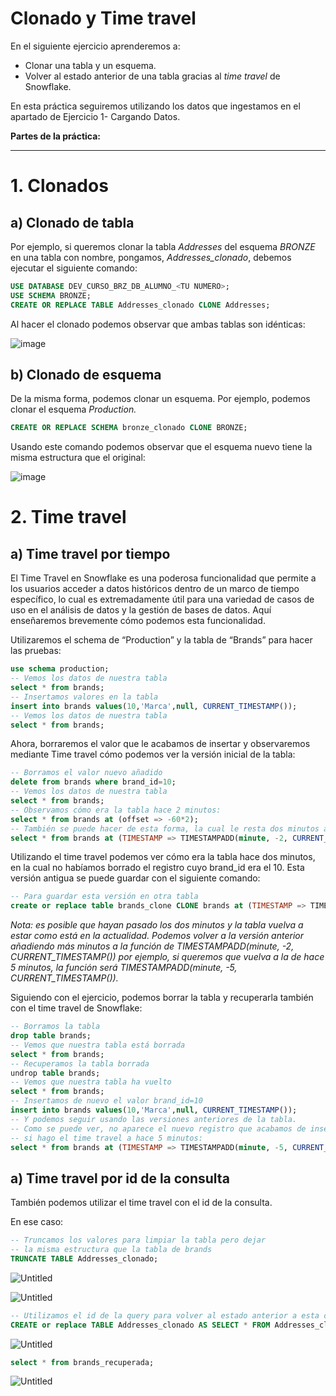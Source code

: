 # Clonado y Time travel

En el siguiente ejercicio aprenderemos a:

- Clonar una tabla y un esquema.
- Volver al estado anterior de una tabla gracias al *time travel* de Snowflake.

En esta práctica seguiremos utilizando los datos que ingestamos en el apartado de Ejercicio 1- Cargando Datos.

**Partes de la práctica:**

---

# 1. Clonados

## a) Clonado de tabla

Por ejemplo, si queremos clonar la tabla *Addresses*  del esquema *BRONZE* en una tabla con nombre, pongamos, *Addresses_clonado*, debemos ejecutar el siguiente comando:

```sql
USE DATABASE DEV_CURSO_BRZ_DB_ALUMNO_<TU NUMERO>;
USE SCHEMA BRONZE;
CREATE OR REPLACE TABLE Addresses_clonado CLONE Addresses; 
```

Al hacer el clonado podemos observar que ambas tablas son idénticas:

![image](https://github.com/javipo84/Curso_Snowflake/assets/166698078/f0ba487f-ab9d-496a-8ac6-dd69f3093dfe)

## b) Clonado de esquema

De la misma forma, podemos clonar un esquema. Por ejemplo, podemos clonar el esquema *Production.*

```sql
CREATE OR REPLACE SCHEMA bronze_clonado CLONE BRONZE;
```

Usando este comando podemos observar que el esquema nuevo tiene la misma estructura que el original:

![image](https://github.com/javipo84/Curso_Snowflake/assets/166698078/81f08796-6d4f-455e-b513-8c77a67be205)

# 2. Time travel

## a) Time travel por tiempo

El Time Travel en Snowflake es una poderosa funcionalidad que permite a los usuarios acceder a datos históricos dentro de un marco de tiempo específico, lo cual es extremadamente útil para una variedad de casos de uso en el análisis de datos y la gestión de bases de datos. Aquí enseñaremos brevemente cómo podemos esta funcionalidad.

Utilizaremos el schema de “Production” y la tabla de “Brands” para hacer las pruebas:

```sql
use schema production;
-- Vemos los datos de nuestra tabla
select * from brands;
-- Insertamos valores en la tabla
insert into brands values(10,'Marca',null, CURRENT_TIMESTAMP());
-- Vemos los datos de nuestra tabla
select * from brands;
```

Ahora, borraremos el valor que le acabamos de insertar y observaremos mediante Time travel cómo podemos ver la versión inicial de la tabla:

```sql
-- Borramos el valor nuevo añadido
delete from brands where brand_id=10;
-- Vemos los datos de nuestra tabla
select * from brands;
-- Observamos cómo era la tabla hace 2 minutos:
select * from brands at (offset => -60*2);
-- También se puede hacer de esta forma, la cual le resta dos minutos al tiempo actual:
select * from brands at (TIMESTAMP => TIMESTAMPADD(minute, -2, CURRENT_TIMESTAMP()));
```

Utilizando el time travel podemos ver cómo era la tabla hace dos minutos, en la cual no habíamos borrado el registro cuyo brand_id era el 10. Esta versión antigua se puede guardar con el siguiente comando:

```sql
-- Para guardar esta versión en otra tabla
create or replace table brands_clone CLONE brands at (TIMESTAMP => TIMESTAMPADD(minute, -2, CURRENT_TIMESTAMP()));
```

*Nota: es posible que hayan pasado los dos minutos y la tabla vuelva a estar como está en la actualidad. Podemos volver a la versión anterior añadiendo más minutos a la función de TIMESTAMPADD(minute, -2, CURRENT_TIMESTAMP()) por ejemplo, si queremos que vuelva a la de hace 5 minutos, la función será TIMESTAMPADD(minute, -5, CURRENT_TIMESTAMP()).*

Siguiendo con el ejercicio, podemos borrar la tabla y recuperarla también con el time travel de Snowflake:

```sql
-- Borramos la tabla
drop table brands;
-- Vemos que nuestra tabla está borrada
select * from brands;
-- Recuperamos la tabla borrada
undrop table brands;
-- Vemos que nuestra tabla ha vuelto
select * from brands;
-- Insertamos de nuevo el valor brand_id=10
insert into brands values(10,'Marca',null, CURRENT_TIMESTAMP());
-- Y podemos seguir usando las versiones anteriores de la tabla.
-- Como se puede ver, no aparece el nuevo registro que acabamos de insertar
-- si hago el time travel a hace 5 minutos:
select * from brands at (TIMESTAMP => TIMESTAMPADD(minute, -5, CURRENT_TIMESTAMP()));

```

## a) Time travel por id de la consulta

También podemos utilizar el time travel con el id de la consulta. 

En ese caso: 

```sql
-- Truncamos los valores para limpiar la tabla pero dejar 
-- la misma estructura que la tabla de brands
TRUNCATE TABLE Addresses_clonado;
```

![Untitled](https://prod-files-secure.s3.us-west-2.amazonaws.com/7e0dcde1-5a03-4ce7-a56f-1497c72c368f/e60c8841-dfed-40da-8ea0-23d7d33c314a/Untitled.png)

![Untitled](https://prod-files-secure.s3.us-west-2.amazonaws.com/7e0dcde1-5a03-4ce7-a56f-1497c72c368f/f7e9a189-20a8-4cb7-bcb3-0525fde1fcaa/Untitled.png)

```sql
-- Utilizamos el id de la query para volver al estado anterior a esta consulta
CREATE or replace TABLE Addresses_clonado AS SELECT * FROM Addresses_clonado BEFORE (STATEMENT => '01b38ced-0103-a99d-0000-185509e4503e');
```

![Untitled](https://prod-files-secure.s3.us-west-2.amazonaws.com/7e0dcde1-5a03-4ce7-a56f-1497c72c368f/74a43f95-f830-47b4-b48b-72a8ac822c9d/Untitled.png)

```sql
select * from brands_recuperada;
```

![Untitled](https://prod-files-secure.s3.us-west-2.amazonaws.com/7e0dcde1-5a03-4ce7-a56f-1497c72c368f/284e3927-fe18-4f39-b531-5b7f55b694c3/Untitled.png)
